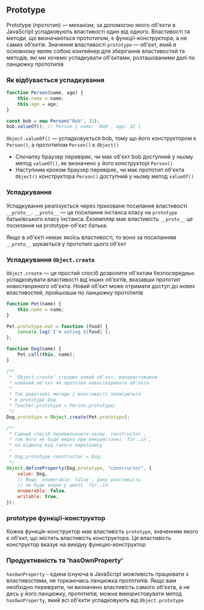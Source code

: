 ## Prototype

Prototype (прототип) — механізм, за допомогою якого об'єкти в JavaScript успадковують властивості один від одного. Властивості та методи, що визначаються прототипом, є функції-конструктора, а не самих об'єктів. Значення властивості `prototype` — об'єкт, який в основному являє собою контейнер для зберігання властивостей та методів, які ми хочемо успадкувати об'єктами, розташованими далі по ланцюжку прототипів

### Як відбувається успадкування

```js
function Person(name, age) {
    this.name = name;
    this.age = age;
}

const bob = new Person("Bob", 32);
bob.valueOf(); // Person { name: 'Bob', age: 32 }
```

`Object.valueOf()` — успадковується bob, тому що його конструктором є `Person()`, а прототипом `Person()` є `Object()`

-   Спочатку браузер перевіряє, чи має об'єкт bob доступний у ньому метод `valueOf()`, як визначено у його конструкторі `Person()`
-   Наступним кроком браузер перевіряє, чи має прототип об'єкта `Object()` конструктора `Person()` доступний у ньому метод `valueOf()`

### Успадкування

Успадкування реалізується через приховане посилання властивості `__proto__`. `__proto__` — це посилання інстанса класу на `prototype` батьківського класу інстанса. Екземпляр має властивість `__proto__` це посилання на prototype-об'єкт батька.

Якщо в об'єкті немає якоїсь властивості, то воно за посиланням `__proto__` шукається у прототипі цього
об'єкт

### Успадкування `Object.create`

`Object.create` — це простий спосіб дозволити об'єктам безпосередньо успадковувати властивості від інших об'єктів, вказавши прототип новоствореного об'єкта. Новий об'єкт може отримати доступ до нових властивостей, пройшовши по ланцюжку прототипів

```js
function Pet(name) {
    this.name = name;
}

Pet.prototype.eat = function (food) {
    console.log(`I'm eating ${food}`);
};

function Dog(name) {
    Pet.call(this, name);
}

/**
 * `Object.create` створює новий об'єкт, використовуючи
 * наявний об'єкт як прототип новоствореного об'єкта
 *
 * Так додаткові методи і властивості записуються
 * в prototype Dog
 * Teacher.prototype = Person.prototype;
 */
Dog.prototype = Object.create(Pet.prototype);

/**
 * Гарний спосіб перевизначити назву `constructor`,
 * так його не буде видно при використанні `for..in`,
 * на відміну від такого перезапису
 *
 * Dog.prototype.constructor = Dog;
 */
Object.defineProperty(Dog.prototype, "constructor", {
    value: Dog,
    // Якщо `enumerable: false`, дану властивість
    // не буде видно у циклі `for..in`
    enumerable: false,
    writable: true,
});
```

### prototype функції-конструктор

Кожна функція-конструктор має властивість `prototype`, значенням якого є об'єкт, що містить властивість конструктора. Ця властивість конструктор вказує на вихідну функцію-конструктор

### Продуктивність та 'hasOwnProperty'

`hasOwnProperty` - єдина існуюча в JavaScript можливість працювати з властивостями, не торкаючись ланцюжка прототипів. Якщо вам необхідно перевірити, чи визначено властивість самого об'єкта, а не десь у його ланцюжку, прототипів, можна використовувати метод `hasOwnProperty`, який всі об'єкти успадковують від `Object.prototype`

